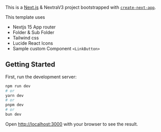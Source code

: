 This is a [Next.js](https://nextjs.org) & NextraV3 project bootstrapped with [`create-next-app`](https://nextjs.org/docs/app/api-reference/cli/create-next-app).

This template uses
- Nextjs 15 App router
- Folder & Sub Folder
- Tailwind css
- Lucide React Icons
- Sample custom Component `<LinkButton>`


## Getting Started

First, run the development server:

```bash
npm run dev
# or
yarn dev
# or
pnpm dev
# or
bun dev
```

Open [http://localhost:3000](http://localhost:3000) with your browser to see the result.
